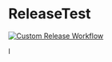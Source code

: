 # ReleaseTest

[![Custom Release Workflow](https://github.com/JeroenBL/ReleaseTest/actions/workflows/workflow.yml/badge.svg)](https://github.com/JeroenBL/ReleaseTest/actions/workflows/workflow.yml)


l
